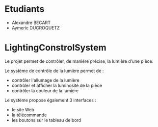# Etudiants

- Alexandre BECART
- Aymeric DUCROQUETZ

# LightingConstrolSystem

Le projet permet de contrôler, de manière précise, la lumière d'une pièce.

Le système de contrôle de la lumière permet de :
- contrôler l'allumage de la lumière
- contrôler et afficher la luminosité de la pièce
- contrôler la couleur de la lumière

Le système propose également 3 interfaces :
- le site Web
- la télécommande
- les boutons sur le tableau de bord
